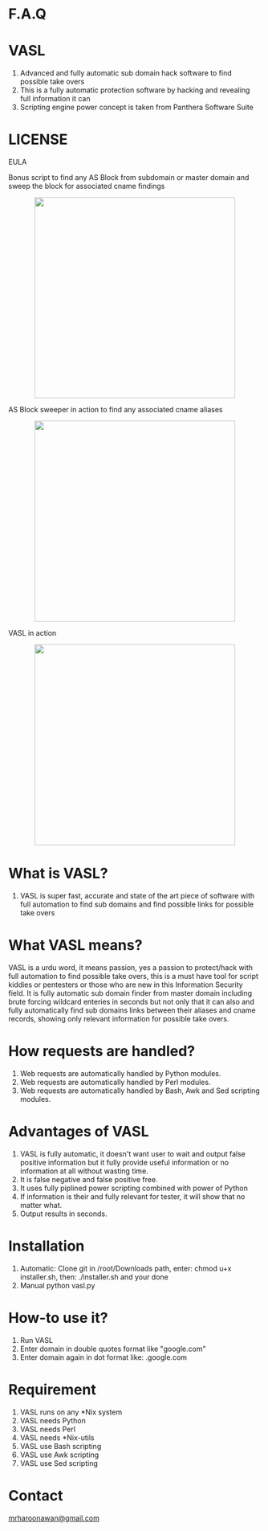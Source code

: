 # F.A.Q

# VASL
1. Advanced and fully automatic sub domain hack software to find possible take overs
2. This is a fully automatic protection software by hacking and revealing full information it can
3. Scripting engine power concept is taken from Panthera Software Suite

# LICENSE
EULA

Bonus script to find any AS Block from subdomain or master domain and sweep the block for associated cname findings
<div align="center">
    <img src="http://oi63.tinypic.com/2qbfwww.jpg" width="400px"</img> 
</div>

AS Block sweeper in action to find any associated cname aliases
<div align="center">
    <img src="http://oi64.tinypic.com/2a4pyl4.jpg" width="400px"</img> 
</div>

VASL in action
<div align="center">
    <img src="http://oi66.tinypic.com/2cei43p.jpg" width="400px"</img> 
</div>


# What is VASL?
1. VASL is super fast, accurate and state of the art piece of software with full automation to find sub domains and find
possible links for possible take overs


# What VASL means?
VASL is a urdu word, it means passion, yes a passion to protect/hack with full automation to find possible take overs, 
this is a must have tool for script kiddies or pentesters or those who are new in this Information Security field. 
It is fully automatic sub domain finder from master domain including brute forcing wildcard enteries in seconds
but not only that it can also and fully automatically find sub domains links between their aliases and cname records, 
showing only relevant information for possible take overs.

# How requests are handled?
1. Web requests are automatically handled by Python modules.
2. Web requests are automatically handled by Perl modules.
3. Web requests are automatically handled by Bash, Awk and Sed scripting modules.

# Advantages of VASL
1. VASL is fully automatic, it doesn't want user to wait and output false positive information but it fully provide useful 
information or no information at all without wasting time.
2. It is false negative and false positive free.
3. It uses fully piplined power scripting combined with power of Python
4. If information is their and fully relevant for tester, it will show that no matter what.
5. Output results in seconds.

# Installation
1. Automatic: Clone git in /root/Downloads path, enter: chmod u+x installer.sh, then: ./installer.sh and your done
1. Manual python vasl.py

# How-to use it?
1. Run VASL
2. Enter domain in double quotes format like "google.com"
3. Enter domain again in dot format like: .google.com

# Requirement
1. VASL runs on any *Nix system
2. VASL needs Python
3. VASL needs Perl
4. VASL needs *Nix-utils
5. VASL use Bash scripting
6. VASL use Awk scripting
7. VASL use Sed scripting

# Contact
mrharoonawan@gmail.com
